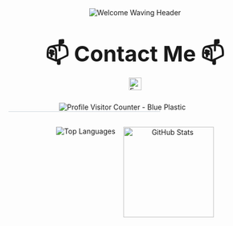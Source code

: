<div align="center">

  <img src="https://capsule-render.vercel.app/api?type=waving&color=0377fc&text=Welcome%20to%20My%20GitHub!%20👋&fontColor=ffffff&fontSize=40&height=150&section=header&font=Josefin%20Sans" alt="Welcome Waving Header"/>

  <div style="margin-top: 25px; margin-bottom: 25px;">
    <p style="font-size: 43px; margin-bottom: 5px;">
      <strong>📫 Contact Me 📫</strong>
    </p>
    <p style="margin-top: 5px;">
      <a href="mailto:jungwon.park@cscloud.co.jp" target="_blank">
        <img src="https://img.shields.io/badge/Email-EA4335.svg?style=plastic&logo=Gmail&logoColor=white" alt="Email" height="25"/>
      </a>
    </p>
  </div>

<div style="width: 100%; box-sizing: border-box; padding-left: 20%; / margin-bottom: 10px;/ margin-top: 10px;">
  <img align="Left" src="https://komarev.com/ghpvc/?username=jungwon-csc&color=blue&style=plastic" alt="Profile Visitor Counter - Blue Plastic">
</div>

<div style="width: 100%; text-align: center; margin-top: 20px; margin-bottom: 30px;">
  <hr style="width:60%; border:none; height:1px; background-color:#d0d7de;" />
</div>

  <div class="stats-cards" style="display: flex; flex-wrap: wrap; justify-content: center; align-items: flex-start; gap: 16px; margin-top: 20px;">
    <img src="https://github-readme-stats.vercel.app/api/top-langs/?username=jungwon-csc&layout=compact&theme=transparent" alt="Top Languages" />
    <img height="180" src="https://github-readme-stats.vercel.app/api?username=jungwon-csc&show_icons=true&theme=transparent&rank_icon=github" alt="GitHub Stats" />
  </div>

</div>
